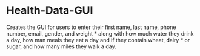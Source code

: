 # Health-Data-GUI
Creates the GUI for users to enter their first name, last name, phone number, email, gender, and weight  *  along with how much water they drink a day, how man meals they eat a day and if they contain wheat, dairy  *  or sugar, and how many miles they walk a day.
